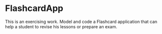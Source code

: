 # FlashcardApp
This is an exercising work. Model and code a Flashcard application that can help a student to revise his lessons or prepare an exam.
